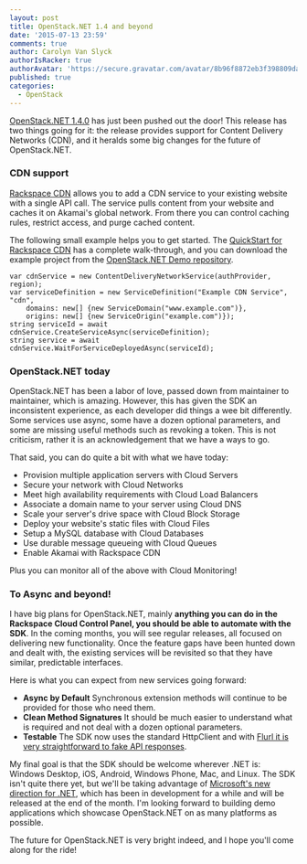 ```yaml
---
layout: post
title: OpenStack.NET 1.4 and beyond
date: '2015-07-13 23:59'
comments: true
author: Carolyn Van Slyck
authorIsRacker: true
authorAvatar: 'https://secure.gravatar.com/avatar/8b96f8872eb3f398809daf017ee3a8ab'
published: true
categories:
  - OpenStack
---
```


[OpenStack.NET 1.4.0](https://github.com/openstacknetsdk/openstack.net/releases/v1.4.0.0)
has just been pushed out the door! This release has two things going for it:
the release provides support for Content Delivery Networks (CDN), and it heralds
some big changes for the future of OpenStack.NET.

<!-- more -->

### CDN support

[Rackspace CDN](http://www.rackspace.com/cloud/cdn-content-delivery-network/features)
allows you to add a CDN service to your existing website with a single API call.
The service pulls content from your website and caches it on Akamai's global
network. From there you can control caching rules, restrict access, and purge
cached content.

The following small example helps you to get started. The
[QuickStart for Rackspace CDN](https://developer.rackspace.com/docs/cdn/getting-started/?lang=.net)
has a complete walk-through, and you can download the example project from the
[OpenStack.NET Demo repository](https://github.com/openstacknetsdk/Demos/tree/master/RackspaceQuickstart).

```
var cdnService = new ContentDeliveryNetworkService(authProvider, region);
var serviceDefinition = new ServiceDefinition("Example CDN Service", "cdn",
    domains: new[] {new ServiceDomain("www.example.com")},
    origins: new[] {new ServiceOrigin("example.com")});
string serviceId = await cdnService.CreateServiceAsync(serviceDefinition);
string service = await cdnService.WaitForServiceDeployedAsync(serviceId);
```

### OpenStack.NET today

OpenStack.NET has been a labor of love, passed down from maintainer to maintainer,
which is amazing. However, this has given the SDK an inconsistent experience, as
each developer did things a wee bit differently. Some services use async, some
have a dozen optional parameters, and some are missing useful methods such as
revoking a token. This is not criticism, rather it is an acknowledgement that
we have a ways to go.

That said, you can do quite a bit with what we have today:

* Provision multiple application servers with Cloud Servers
* Secure your network with Cloud Networks
* Meet high availability requirements with Cloud Load Balancers
* Associate a domain name to your server using Cloud DNS
* Scale your server's drive space with Cloud Block Storage
* Deploy your website's static files with Cloud Files
* Setup a MySQL database with Cloud Databases
* Use durable message queueing with Cloud Queues
* Enable Akamai with Rackspace CDN

Plus you can monitor all of the above with Cloud Monitoring!

### To Async and beyond!

I have big plans for OpenStack.NET, mainly **anything you can do in the Rackspace Cloud Control Panel, you should be able to automate with the SDK**. In the coming months, you will see regular releases, all focused on delivering new functionality. Once the feature gaps have been hunted down and dealt with, the existing services will be revisited so that they have similar, predictable interfaces.

Here is what you can expect from new services going forward:

 * **Async by Default** Synchronous extension methods will continue to be provided for those who need them.
 * **Clean Method Signatures** It should be much easier to understand what is required and not deal with a dozen optional parameters.
 * **Testable** The SDK now uses the standard HttpClient and with [Flurl it is very straightforward to fake API responses](http://tmenier.github.io/Flurl/testable-http/).

My final goal is that the SDK should be welcome wherever .NET is: Windows Desktop,
iOS, Android, Windows Phone, Mac, and Linux. The SDK isn't quite there yet, but
we'll be taking advantage of
[Microsoft's new direction for .NET](http://www.hanselman.com/blog/AnnouncingNET2015NETAsOpenSourceNETOnMacAndLinuxAndVisualStudioCommunity.aspx),
which has been in development for a while and will be released at the end of
the month. I'm looking forward to building demo applications which showcase
OpenStack.NET on as many platforms as possible.

The future for OpenStack.NET is very bright indeed, and I hope you'll come along
for the ride!
